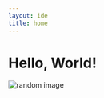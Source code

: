 ```yaml
---
layout: ide
title: home
---
```


# Hello, World!

<img id="home-carousel" alt="random image" style="max-width: 80%; height: auto;">

<script>
  const images = [
    {% assign imgs = site.static_files | where_exp: "f", "f.path contains '/assets/img/home-carousel/'" %}
    {% for f in imgs %}
      "{{ f.path }}"{% unless forloop.last %},{% endunless %}
    {% endfor %}
  ];

  const pick = images[Math.floor(Math.random() * images.length)];
  document.getElementById("home-carousel").src = pick;
</script>